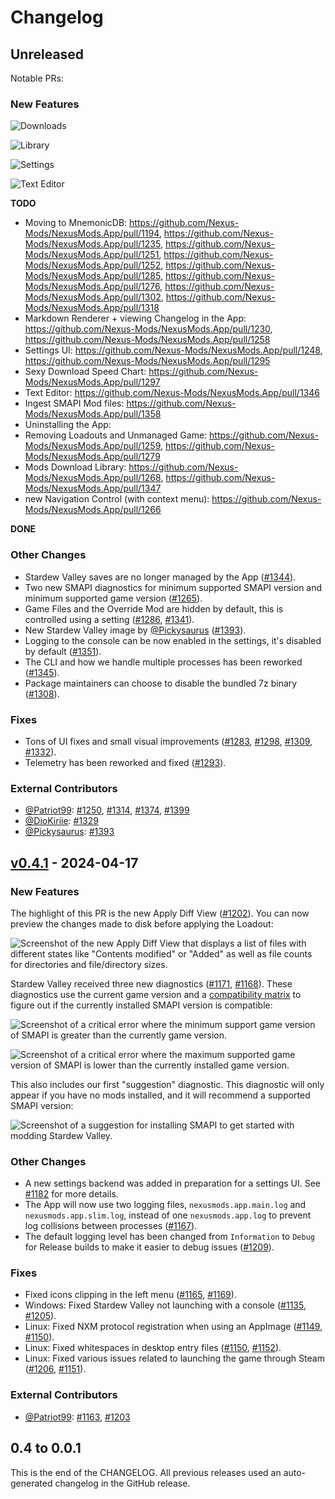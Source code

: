 # Changelog

## Unreleased

Notable PRs:

### New Features

![Downloads](./docs/changelog-assets/d7e2ce57af49808dc004fa897cc1063e.webp)

![Library](./docs/changelog-assets/ebb2472a1ddcc1eddc3cc4b8061ee86a.webp)

![Settings](./docs/changelog-assets/426d90eea8870ce3481cd291bc2490c6.webp)

![Text Editor](./docs/changelog-assets/a590065539b5c0e4bb30c0b7db401440.webp)

**TODO**

- Moving to MnemonicDB: https://github.com/Nexus-Mods/NexusMods.App/pull/1194, https://github.com/Nexus-Mods/NexusMods.App/pull/1235, https://github.com/Nexus-Mods/NexusMods.App/pull/1251, https://github.com/Nexus-Mods/NexusMods.App/pull/1252, https://github.com/Nexus-Mods/NexusMods.App/pull/1285, https://github.com/Nexus-Mods/NexusMods.App/pull/1276, https://github.com/Nexus-Mods/NexusMods.App/pull/1302, https://github.com/Nexus-Mods/NexusMods.App/pull/1318
- Markdown Renderer + viewing Changelog in the App: https://github.com/Nexus-Mods/NexusMods.App/pull/1230, https://github.com/Nexus-Mods/NexusMods.App/pull/1258
- Settings UI: https://github.com/Nexus-Mods/NexusMods.App/pull/1248, https://github.com/Nexus-Mods/NexusMods.App/pull/1295
- Sexy Download Speed Chart: https://github.com/Nexus-Mods/NexusMods.App/pull/1297
- Text Editor: https://github.com/Nexus-Mods/NexusMods.App/pull/1346
- Ingest SMAPI Mod files: https://github.com/Nexus-Mods/NexusMods.App/pull/1358
- Uninstalling the App:
- Removing Loadouts and Unmanaged Game: https://github.com/Nexus-Mods/NexusMods.App/pull/1259, https://github.com/Nexus-Mods/NexusMods.App/pull/1279
- Mods Download Library: https://github.com/Nexus-Mods/NexusMods.App/pull/1268, https://github.com/Nexus-Mods/NexusMods.App/pull/1347
- new Navigation Control (with context menu): https://github.com/Nexus-Mods/NexusMods.App/pull/1266

**DONE**

### Other Changes

- Stardew Valley saves are no longer managed by the App ([#1344](https://github.com/Nexus-Mods/NexusMods.App/pull/1344)).
- Two new SMAPI diagnostics for minimum supported SMAPI version and minimum supported game version ([#1265](https://github.com/Nexus-Mods/NexusMods.App/pull/1265)).
- Game Files and the Override Mod are hidden by default, this is controlled using a setting ([#1286](https://github.com/Nexus-Mods/NexusMods.App/pull/1286), [#1341](https://github.com/Nexus-Mods/NexusMods.App/pull/1341)).
- New Stardew Valley image by [@Pickysaurus](https://github.com/Pickysaurus) ([#1393](https://github.com/Nexus-Mods/NexusMods.App/pull/1393)).
- Logging to the console can be now enabled in the settings, it's disabled by default ([#1351](https://github.com/Nexus-Mods/NexusMods.App/pull/1351)).
- The CLI and how we handle multiple processes has been reworked ([#1345](https://github.com/Nexus-Mods/NexusMods.App/pull/1345)).
- Package maintainers can choose to disable the bundled 7z binary ([#1308](https://github.com/Nexus-Mods/NexusMods.App/pull/1308)).

### Fixes

- Tons of UI fixes and small visual improvements ([#1283](https://github.com/Nexus-Mods/NexusMods.App/pull/1283), [#1298](https://github.com/Nexus-Mods/NexusMods.App/pull/1298), [#1309](https://github.com/Nexus-Mods/NexusMods.App/pull/1309), [#1332](https://github.com/Nexus-Mods/NexusMods.App/pull/1332)).
- Telemetry has been reworked and fixed ([#1293](https://github.com/Nexus-Mods/NexusMods.App/pull/1293)).

### External Contributors

- [@Patriot99](https://github.com/Patriot99): [#1250](https://github.com/Nexus-Mods/NexusMods.App/pull/1250), [#1314](https://github.com/Nexus-Mods/NexusMods.App/pull/1314), [#1374](https://github.com/Nexus-Mods/NexusMods.App/pull/1374), [#1399](https://github.com/Nexus-Mods/NexusMods.App/pull/1399)
- [@DioKiriie](https://github.com/DioKiriie): [#1329](https://github.com/Nexus-Mods/NexusMods.App/pull/1329)
- [@Pickysaurus](https://github.com/Pickysaurus): [#1393](https://github.com/Nexus-Mods/NexusMods.App/pull/1393)

## [v0.4.1](https://github.com/Nexus-Mods/NexusMods.App/releases/tag/v0.4.1) - 2024-04-17

### New Features

The highlight of this PR is the new Apply Diff View ([#1202](https://github.com/Nexus-Mods/NexusMods.App/pull/1202)). You can now preview the changes made to disk before applying the Loadout:

![Screenshot of the new Apply Diff View that displays a list of files with different states like "Contents modified" or "Added" as well as file counts for directories and file/directory sizes.](./docs/changelog-assets/3ee7ede1aafade7797185cb7f9f49b2a.webp)

Stardew Valley received three new diagnostics ([#1171](https://github.com/Nexus-Mods/NexusMods.App/pull/1171), [#1168](https://github.com/Nexus-Mods/NexusMods.App/issues/1168)). These diagnostics use the current game version and a [compatibility matrix](https://github.com/erri120/smapi-versions) to figure out if the currently installed SMAPI version is compatible:

![Screenshot of a critical error where the minimum support game version of SMAPI is greater than the currently game version.](./docs/changelog-assets/a348548403ed6a412fcfe97c22083e0d.webp)

![Screenshot of a critical error where the maximum supported game version of SMAPI is lower than the currently installed game version.](./docs/changelog-assets/15b10289b7aaaefd6f8f9c13da79ced9.webp)

This also includes our first "suggestion" diagnostic. This diagnostic will only appear if you have no mods installed, and it will recommend a supported SMAPI version:

![Screenshot of a suggestion for installing SMAPI to get started with modding Stardew Valley.](./docs/changelog-assets/081da2f32c8803bbd759cf2f22641810.webp)

### Other Changes

- A new settings backend was added in preparation for a settings UI. See [#1182](https://github.com/Nexus-Mods/NexusMods.App/issues/1182) for more details.
- The App will now use two logging files, `nexusmods.app.main.log` and `nexusmods.app.slim.log`, instead of one `nexusmods.app.log` to prevent log collisions between processes ([#1167](https://github.com/Nexus-Mods/NexusMods.App/pull/1167)).
- The default logging level has been changed from `Information` to `Debug` for Release builds to make it easier to debug issues ([#1209](https://github.com/Nexus-Mods/NexusMods.App/pull/1209)).

### Fixes

- Fixed icons clipping in the left menu ([#1165](https://github.com/Nexus-Mods/NexusMods.App/issues/1165), [#1169](https://github.com/Nexus-Mods/NexusMods.App/pull/1169)).
- Windows: Fixed Stardew Valley not launching with a console ([#1135](https://github.com/Nexus-Mods/NexusMods.App/issues/1135), [#1205](https://github.com/Nexus-Mods/NexusMods.App/pull/1205)).
- Linux: Fixed NXM protocol registration when using an AppImage ([#1149](https://github.com/Nexus-Mods/NexusMods.App/issues/1149), [#1150](https://github.com/Nexus-Mods/NexusMods.App/issues/1150)).
- Linux: Fixed whitespaces in desktop entry files ([#1150](https://github.com/Nexus-Mods/NexusMods.App/issues/1150), [#1152](https://github.com/Nexus-Mods/NexusMods.App/pull/1152)).
- Linux: Fixed various issues related to launching the game through Steam ([#1206](https://github.com/Nexus-Mods/NexusMods.App/pull/1206), [#1151](https://github.com/Nexus-Mods/NexusMods.App/issues/1151)).

### External Contributors

- [@Patriot99](https://github.com/Patriot99): [#1163](https://github.com/Nexus-Mods/NexusMods.App/pull/1163), [#1203](https://github.com/Nexus-Mods/NexusMods.App/pull/1203)

## 0.4 to 0.0.1

This is the end of the CHANGELOG. All previous releases used an auto-generated changelog in the GitHub release.
